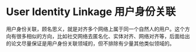 # User Identity Linkage 用户身份关联
用户身份关联，顾名思义，就是对齐多个网络上属于同一个自然人的用户。这个方向有很多相似的方向，比如社交网络去匿名化、实体对齐、网络对齐等，后面给出的论文尽量保证是用户身份关联领域的，但不排除有少量其他类似领域的。
